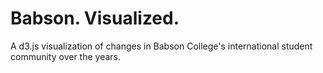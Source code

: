 # Babson. Visualized.

A d3.js visualization of changes in Babson College's international student community over the years.
